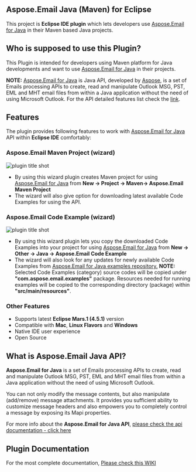 ﻿Aspose.Email Java (Maven) for Eclipse
------------------------------------
This project is **Eclipse IDE plugin** which lets developers use [Aspose.Email for Java](https://www.aspose.com/products/email/java) in their Maven based Java projects. 

## Who is supposed to use this **Plugin?**

This Plugin is intended for developers using Maven platform for Java developments and want to use [Aspose.Email for Java](https://www.aspose.com/products/email/java) in their projects.

**NOTE:** [Aspose.Email for Java](https://www.aspose.com/products/email/java) is Java API, developed by [Aspose](http://www.aspose.com), is a set of Emails processing APIs to create, read and manipulate Outlook MSG, PST, EML and MHT email files from within a Java application without the need of using Microsoft Outlook. For the API detailed features list check the [link](https://www.aspose.com/products/email/java).

## **Features**

The plugin provides following features to work with [Aspose.Email for Java](https://www.aspose.com/products/email/java) API within **Eclipse IDE** comfortably:

### Aspose.Email Maven Project (wizard)
![plugin title shot](http://i.imgur.com/p4Ko9VB.png)
*   By using this wizard plugin creates Maven project for using [Aspose.Email for Java](https://www.aspose.com/products/email/java) from **New -> Project -> Maven-> Aspose.Email Maven Project**
*   The wizard will also give option for downloading latest available Code Examples for using the API.

### Aspose.Email Code Example (wizard)
![plugin title shot](http://i.imgur.com/8MeWhSb.png)
*   By using this wizard plugin lets you copy the downloaded Code Examples into your project for using [Aspose.Email for Java](https://www.aspose.com/products/email/java) from **New -> Other -> Java -> Aspose.Email Code Example**
*   The wizard will also look for any updates for newly available Code Examples from [Aspose.Email for Java examples repository.](https://github.com/asposeemail/Aspose_Email_Java/tree/master/Examples)
     **NOTE:** Selected Code Examples (category) source codes will be copied under **"com.aspose.email.examples"** package. Resources needed for running examples will be copied to the corresponding directory (package) within **"src/main/resources"**.	    

### Other Features

*   Supports latest **Eclipse Mars.1 (4.5.1)** version
*   Compatible with **Mac**, **Linux Flavors** and **Windows**
*   Native IDE user experience
*   Open Source

## What is Aspose.Email Java API?

**Aspose.Email for Java** is a set of Emails processing APIs to create, read and manipulate Outlook MSG, PST, EML and MHT email files from within a Java application without the need of using Microsoft Outlook.

You can not only modify the message contents, but also manipulate (add/remove) message attachments. It provides you sufficient ability to customize message headers and also empowers you to completely control a message by exposing its Mapi properties.

For more info about the **Aspose.Email for Java API**, [please check the api documentation - click here](https://www.aspose.com/products/email/java)

## Plugin Documentation

For the most complete documentation,  [Please check this WIKI](https://docs.aspose.com/display/emailjava/Aspose.Email+Java+for+Eclipse+-+Maven)
